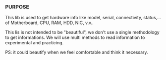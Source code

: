 ### PURPOSE

This lib is used to get hardware info like model, serial, connectivity,
status,... of Motherboard, CPU, RAM, HDD, NIC, v.v..

This lis is not intended to be "beautiful", we don't use a single
methodology to get informations. We will use multi methods to read
information to experimental and practicing.

PS: it could beautify when we feel comfortable and think it necessary.
